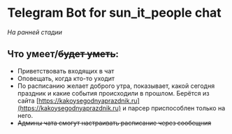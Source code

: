 # Telegram Bot for sun_it_people chat

_На ранней стадии_

## Что умеет/~~будет уметь~~:

* Приветствовать входящих в чат
* Оповещать, когда кто-то уходит
* По расписанию желает доброго утра, показывает, какой сегодня праздник и какие события происходили в прошлом. Берётся из сайта [https://kakoysegodnyaprazdnik.ru](https://kakoysegodnyaprazdnik.ru) и парсер приспособлен только на него.
* ~~Админы чата смогут настраивать расписание через сообещния~~